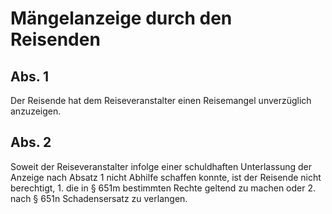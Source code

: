 # Mängelanzeige durch den Reisenden



## Abs. 1

 Der Reisende hat dem Reiseveranstalter einen Reisemangel unverzüglich anzuzeigen.

## Abs. 2

 Soweit der Reiseveranstalter infolge einer schuldhaften Unterlassung der Anzeige nach Absatz 1 nicht Abhilfe schaffen konnte, ist der Reisende nicht berechtigt,  1.
 die in § 651m bestimmten Rechte geltend zu machen oder
 2.
 nach § 651n Schadensersatz zu verlangen.
 


